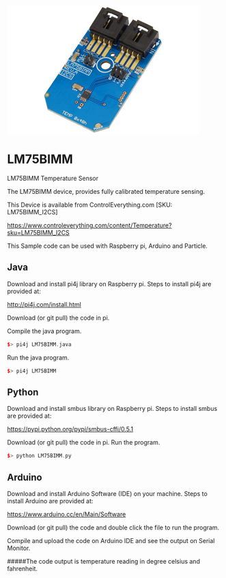 [![LM75BIMM](LM75BIMM_I2CS.png)](https://www.controleverything.com/content/Temperature?sku=LM75BIMM_I2CS)
# LM75BIMM
LM75BIMM Temperature Sensor

The LM75BIMM device, provides fully calibrated temperature sensing.

This Device is available from ControlEverything.com [SKU: LM75BIMM_I2CS]

https://www.controleverything.com/content/Temperature?sku=LM75BIMM_I2CS

This Sample code can be used with Raspberry pi, Arduino and Particle.

## Java
Download and install pi4j library on Raspberry pi. Steps to install pi4j are provided at:

http://pi4j.com/install.html

Download (or git pull) the code in pi.

Compile the java program.
```cpp
$> pi4j LM75BIMM.java
```

Run the java program.
```cpp
$> pi4j LM75BIMM
```

## Python
Download and install smbus library on Raspberry pi. Steps to install smbus are provided at:

https://pypi.python.org/pypi/smbus-cffi/0.5.1

Download (or git pull) the code in pi. Run the program.

```cpp
$> python LM75BIMM.py
```

## Arduino
Download and install Arduino Software (IDE) on your machine. Steps to install Arduino are provided at:

https://www.arduino.cc/en/Main/Software

Download (or git pull) the code and double click the file to run the program.

Compile and upload the code on Arduino IDE and see the output on Serial Monitor.

#####The code output is temperature reading in degree celsius and fahrenheit.
